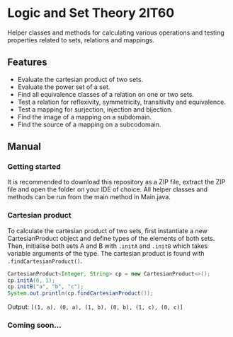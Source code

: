 # Logic and Set Theory 2IT60

Helper classes and methods for calculating various operations and testing properties related to sets, relations and mappings.

## Features
- Evaluate the cartesian product of two sets.
- Evaluate the power set of a set.
- Find all equivalence classes of a relation on one or two sets.
- Test a relation for reflexivity, symmetricity, transitivity and equivalence.
- Test a mapping for surjection, injection and bijection.
- Find the image of a mapping on a subdomain.
- Find the source of a mapping on a subcodomain.

## Manual

### Getting started

It is recommended to download this repository as a ZIP file, extract the ZIP file and open the folder on your IDE of choice. All helper classes and methods can be run from the main method in Main.java.

### Cartesian product

To calculate the cartesian product of two sets, first instantiate a new CartesianProduct object and define types of the elements of both sets. Then, initialise both sets A and B with `.initA` and `.initB` which takes variable arguments of the type. The cartesian product is found with `.findCartesianProduct()`.

```java
CartesianProduct<Integer, String> cp = new CartesianProduct<>();
cp.initA(0, 1);
cp.initB("a", "b", "c");
System.out.println(cp.findCartesianProduct());
```

Output:
`[(1, a), (0, a), (1, b), (0, b), (1, c), (0, c)]`

### Coming soon...